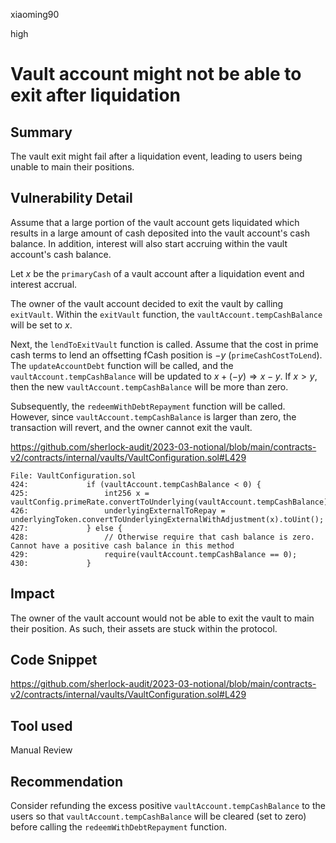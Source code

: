 xiaoming90

high

# Vault account might not be able to exit after liquidation

## Summary

The vault exit might fail after a liquidation event, leading to users being unable to main their positions.

## Vulnerability Detail

Assume that a large portion of the vault account gets liquidated which results in a large amount of cash deposited into the vault account's cash balance. In addition, interest will also start accruing within the vault account's cash balance. 

Let $x$ be the `primaryCash` of a vault account after a liquidation event and interest accrual.

The owner of the vault account decided to exit the vault by calling `exitVault`. Within the `exitVault` function, the `vaultAccount.tempCashBalance` will be set to $x$. 

Next, the `lendToExitVault` function is called. Assume that the cost in prime cash terms to lend an offsetting fCash position is $-y$ (`primeCashCostToLend`). The `updateAccountDebt` function will be called, and the `vaultAccount.tempCashBalance` will be updated to $x + (-y) \Rightarrow x - y$. If $x > y$, then the new `vaultAccount.tempCashBalance` will be more than zero.

Subsequently, the `redeemWithDebtRepayment` function will be called. However, since `vaultAccount.tempCashBalance` is larger than zero, the transaction will revert, and the owner cannot exit the vault.

https://github.com/sherlock-audit/2023-03-notional/blob/main/contracts-v2/contracts/internal/vaults/VaultConfiguration.sol#L429

```solidity
File: VaultConfiguration.sol
424:             if (vaultAccount.tempCashBalance < 0) {
425:                 int256 x = vaultConfig.primeRate.convertToUnderlying(vaultAccount.tempCashBalance).neg();
426:                 underlyingExternalToRepay = underlyingToken.convertToUnderlyingExternalWithAdjustment(x).toUint();
427:             } else {
428:                 // Otherwise require that cash balance is zero. Cannot have a positive cash balance in this method
429:                 require(vaultAccount.tempCashBalance == 0);
430:             }
```

## Impact

The owner of the vault account would not be able to exit the vault to main their position. As such, their assets are stuck within the protocol.

## Code Snippet

https://github.com/sherlock-audit/2023-03-notional/blob/main/contracts-v2/contracts/internal/vaults/VaultConfiguration.sol#L429

## Tool used

Manual Review

## Recommendation

Consider refunding the excess positive `vaultAccount.tempCashBalance` to the users so that `vaultAccount.tempCashBalance` will be cleared (set to zero) before calling the `redeemWithDebtRepayment` function.